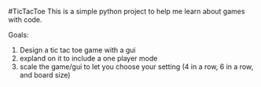 #TicTacToe
This is a simple python project to help me learn about games with code.

Goals:
1. Design a tic tac toe game with a gui
2. expland on it to include a one player mode
3. scale the game/gui to let you choose your setting (4 in a row, 6 in a row, and board size)
